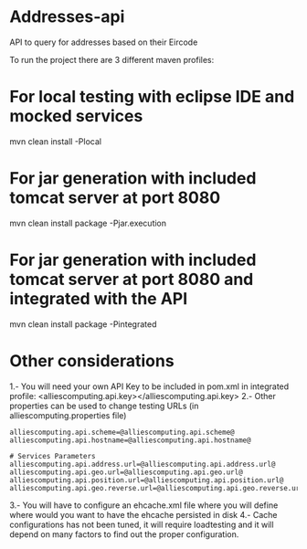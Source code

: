 # Addresses-api
API to query for addresses based on their Eircode

To run the project there are 3 different maven profiles:

# For local testing with eclipse IDE and mocked services
mvn clean install -Plocal

# For jar generation with included tomcat server at port 8080
mvn clean install package -Pjar.execution

# For jar generation with included tomcat server at port 8080 and integrated with the API
mvn clean install package -Pintegrated

# Other considerations
1.- You will need your own API Key to be included in pom.xml in integrated profile: <alliescomputing.api.key></alliescomputing.api.key>
2.- Other properties can be used to change testing URLs (in alliescomputing.properties file)

    alliescomputing.api.scheme=@alliescomputing.api.scheme@
    alliescomputing.api.hostname=@alliescomputing.api.hostname@

    # Services Parameters
    alliescomputing.api.address.url=@alliescomputing.api.address.url@
    alliescomputing.api.geo.url=@alliescomputing.api.geo.url@
    alliescomputing.api.position.url=@alliescomputing.api.position.url@
    alliescomputing.api.geo.reverse.url=@alliescomputing.api.geo.reverse.url@

3.- You will have to configure an ehcache.xml file where you will define where would you want to have the ehcache persisted in disk
	<diskStore path="src/main/resources/cache" />
4.- Cache configurations has not been tuned, it will require loadtesting and it will depend on many factors to find out the proper configuration.

